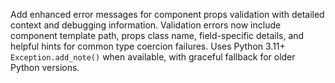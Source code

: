Add enhanced error messages for component props validation with detailed context and debugging information. Validation errors now include component template path, props class name, field-specific details, and helpful hints for common type coercion failures. Uses Python 3.11+ `Exception.add_note()` when available, with graceful fallback for older Python versions.